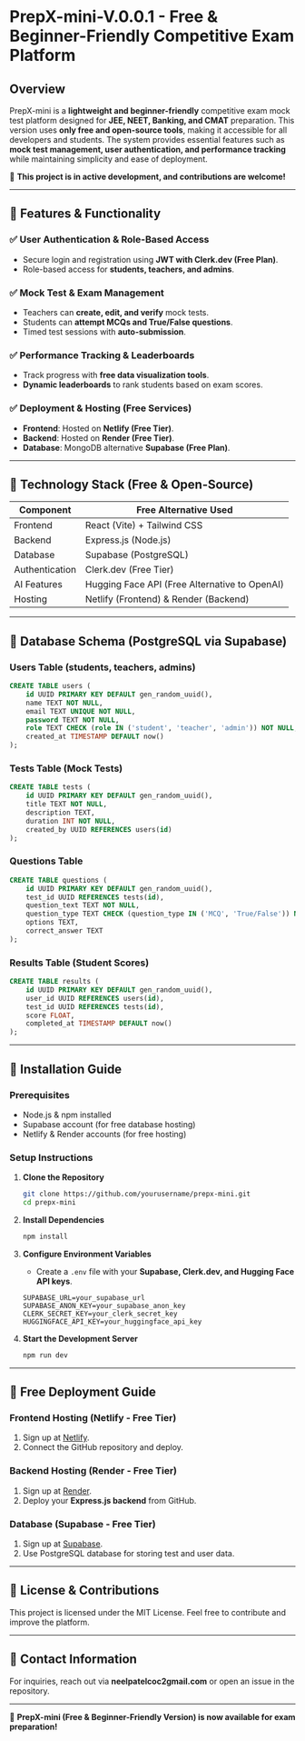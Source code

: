# PrepX-mini-V.0.0.1 - Free & Beginner-Friendly Competitive Exam Platform

## Overview
PrepX-mini is a **lightweight and beginner-friendly** competitive exam mock test platform designed for **JEE, NEET, Banking, and CMAT** preparation. This version uses **only free and open-source tools**, making it accessible for all developers and students. The system provides essential features such as **mock test management, user authentication, and performance tracking** while maintaining simplicity and ease of deployment.

🚧 **This project is in active development, and contributions are welcome!**

---

## 🔹 Features & Functionality

### ✅ **User Authentication & Role-Based Access**
- Secure login and registration using **JWT with Clerk.dev (Free Plan)**.
- Role-based access for **students, teachers, and admins**.

### ✅ **Mock Test & Exam Management**
- Teachers can **create, edit, and verify** mock tests.
- Students can **attempt MCQs and True/False questions**.
- Timed test sessions with **auto-submission**.

### ✅ **Performance Tracking & Leaderboards**
- Track progress with **free data visualization tools**.
- **Dynamic leaderboards** to rank students based on exam scores.

### ✅ **Deployment & Hosting (Free Services)**
- **Frontend**: Hosted on **Netlify (Free Tier)**.
- **Backend**: Hosted on **Render (Free Tier)**.
- **Database**: MongoDB alternative **Supabase (Free Plan)**.

---

## 🔹 Technology Stack (Free & Open-Source)

| Component     | Free Alternative Used   |
|--------------|----------------------|
| Frontend     | React (Vite) + Tailwind CSS |
| Backend      | Express.js (Node.js) |
| Database     | Supabase (PostgreSQL) |
| Authentication | Clerk.dev (Free Tier) |
| AI Features  | Hugging Face API (Free Alternative to OpenAI) |
| Hosting      | Netlify (Frontend) & Render (Backend) |

---

## 🔹 Database Schema (PostgreSQL via Supabase)

### Users Table (students, teachers, admins)
```sql
CREATE TABLE users (
    id UUID PRIMARY KEY DEFAULT gen_random_uuid(),
    name TEXT NOT NULL,
    email TEXT UNIQUE NOT NULL,
    password TEXT NOT NULL,
    role TEXT CHECK (role IN ('student', 'teacher', 'admin')) NOT NULL,
    created_at TIMESTAMP DEFAULT now()
);
```

### Tests Table (Mock Tests)
```sql
CREATE TABLE tests (
    id UUID PRIMARY KEY DEFAULT gen_random_uuid(),
    title TEXT NOT NULL,
    description TEXT,
    duration INT NOT NULL,
    created_by UUID REFERENCES users(id)
);
```

### Questions Table
```sql
CREATE TABLE questions (
    id UUID PRIMARY KEY DEFAULT gen_random_uuid(),
    test_id UUID REFERENCES tests(id),
    question_text TEXT NOT NULL,
    question_type TEXT CHECK (question_type IN ('MCQ', 'True/False')) NOT NULL,
    options TEXT,
    correct_answer TEXT
);
```

### Results Table (Student Scores)
```sql
CREATE TABLE results (
    id UUID PRIMARY KEY DEFAULT gen_random_uuid(),
    user_id UUID REFERENCES users(id),
    test_id UUID REFERENCES tests(id),
    score FLOAT,
    completed_at TIMESTAMP DEFAULT now()
);
```

---

## 🔹 Installation Guide

### Prerequisites
- Node.js & npm installed
- Supabase account (for free database hosting)
- Netlify & Render accounts (for free hosting)

### Setup Instructions
1. **Clone the Repository**
   ```bash
   git clone https://github.com/yourusername/prepx-mini.git
   cd prepx-mini
   ```

2. **Install Dependencies**
   ```bash
   npm install
   ```

3. **Configure Environment Variables**
   - Create a `.env` file with your **Supabase, Clerk.dev, and Hugging Face API keys**.
   ```env
   SUPABASE_URL=your_supabase_url
   SUPABASE_ANON_KEY=your_supabase_anon_key
   CLERK_SECRET_KEY=your_clerk_secret_key
   HUGGINGFACE_API_KEY=your_huggingface_api_key
   ```

4. **Start the Development Server**
   ```bash
   npm run dev
   ```

---

## 🔹 Free Deployment Guide

### **Frontend Hosting (Netlify - Free Tier)**
1. Sign up at [Netlify](https://www.netlify.com/).
2. Connect the GitHub repository and deploy.

### **Backend Hosting (Render - Free Tier)**
1. Sign up at [Render](https://render.com/).
2. Deploy your **Express.js backend** from GitHub.

### **Database (Supabase - Free Tier)**
1. Sign up at [Supabase](https://supabase.io/).
2. Use PostgreSQL database for storing test and user data.

---

## 🔹 License & Contributions
This project is licensed under the MIT License. Feel free to contribute and improve the platform.

---

## 🔹 Contact Information
For inquiries, reach out via **neelpatelcoc2gmail.com** or open an issue in the repository.

---

🚀 **PrepX-mini (Free & Beginner-Friendly Version) is now available for exam preparation!**

